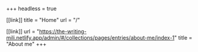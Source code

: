 +++
headless = true

[[link]]
title = "Home"
url = "/"

[[link]]
url = "https://the-writing-mili.netlify.app/admin/#/collections/pages/entries/about-me/index-1"
title = "About me"
+++
